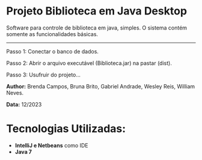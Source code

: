 # Projeto Biblioteca em Java Desktop

Software para controle de biblioteca em java, simples. O sistema contém somente as funcionalidades básicas.

---

Passo 1: Conectar o banco de dados.

Passo 2: Abrir o arquivo executável (Biblioteca.jar) na pastar (dist).

Passo 3: Usufruir do projeto...

**Author:** Brenda Campos, Bruna Brito, Gabriel Andrade, Wesley Reis, William Neves.

**Data:** 12/2023

# Tecnologias Utilizadas:
- **IntelliJ e Netbeans** como IDE
- **Java 7**



